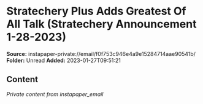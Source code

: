 # Stratechery Plus Adds Greatest Of All Talk (Stratechery Announcement 1-28-2023)

**Source:** instapaper-private://email/f0f753c946e4a9e15284714aae90541b/
**Folder:** Unread
**Added:** 2023-01-27T09:51:21




## Content
*Private content from instapaper_email*
